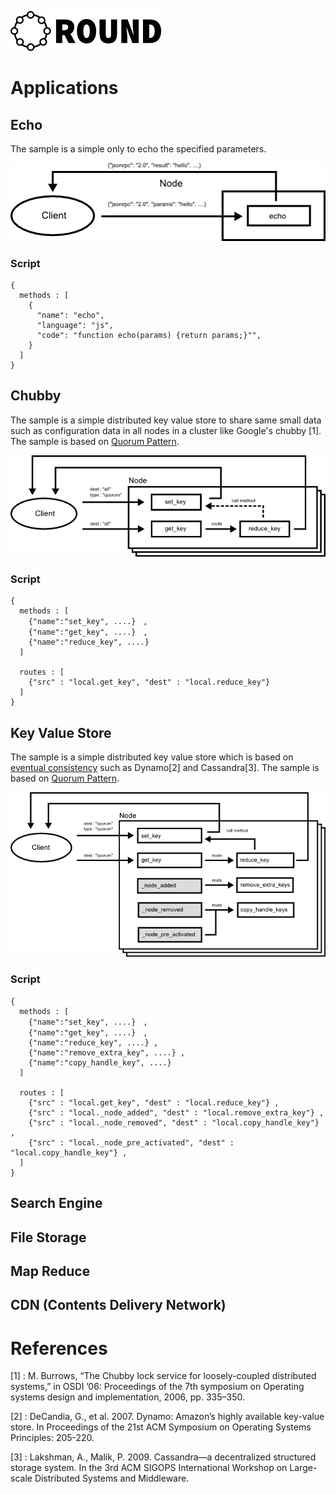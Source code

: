 ![round_logo](../img/round_logo.png)

# Applications

## Echo

The sample is a simple only to echo the specified parameters.

![echo](./img/round_app_echo.png)

### Script

```
{
  methods : [
    {
      "name": "echo",
      "language": "js",
      "code": "function echo(params) {return params;}"",
    }
  ]
}

```

## Chubby

The sample is a simple distributed key value store to share same small data such as configuration data in all nodes in a cluster like Google's chubby [1]. The sample is based on [Quorum Pattern](./round_design_pattern.md).

![chubby](./img/round_app_chubby.png)

### Script

```
{
  methods : [
    {"name":"set_key", ....}　,
    {"name":"get_key", ....}　,
    {"name":"reduce_key", ....}
  ]

  routes : [
    {"src" : "local.get_key", "dest" : "local.reduce_key"}
  ]
}
```

## Key Value Store

The sample is a simple distributed key value store which is based on [eventual consistency](http://en.wikipedia.org/wiki/Eventual_consistency) such as Dynamo[2] and Cassandra[3]. The sample is based on [Quorum Pattern](./round_design_pattern.md).

![kvs](./img/round_app_kvs.png)

### Script

```
{
  methods : [
    {"name":"set_key", ....}　,
    {"name":"get_key", ....}　,
    {"name":"reduce_key", ....} ,
    {"name":"remove_extra_key", ....} ,
    {"name":"copy_handle_key", ....}
  ]

  routes : [
    {"src" : "local.get_key", "dest" : "local.reduce_key"} ,
    {"src" : "local._node_added", "dest" : "local.remove_extra_key"} ,
    {"src" : "local._node_removed", "dest" : "local.copy_handle_key"} ,
    {"src" : "local._node_pre_activated", "dest" : "local.copy_handle_key"} ,
  ]
}
```

## Search Engine

## File Storage

## Map Reduce

## CDN (Contents Delivery Network)

# References

[1] :  M. Burrows, “The Chubby lock service for loosely-coupled distributed
systems,” in OSDI ’06: Proceedings of the 7th symposium on Operating
systems design and implementation, 2006, pp. 335–350.

[2] : DeCandia, G., et al. 2007. Dynamo: Amazon’s highly available key-value store. In Proceedings of the 21st ACM Symposium on Operating Systems Principles: 205-220.

[3] : Lakshman, A., Malik, P. 2009. Cassandra—a decentralized structured storage system. In the 3rd ACM SIGOPS International Workshop on Large-scale Distributed Systems and Middleware.
